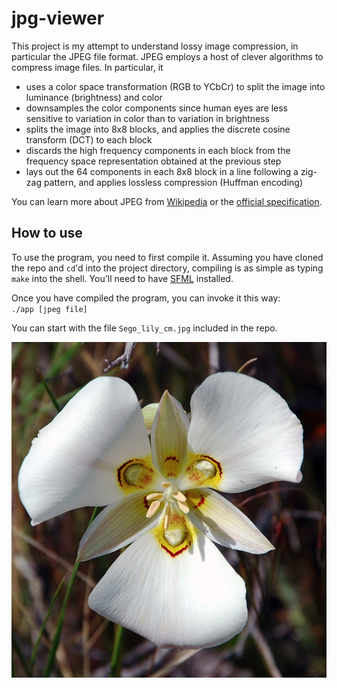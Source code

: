 # jpg-viewer

This project is my attempt to understand lossy image compression, in particular the JPEG file format. JPEG employs
a host of clever algorithms to compress image files. In particular, it

- uses a color space transformation (RGB to YCbCr) to split the image into luminance (brightness) and color
- downsamples the color components since human eyes are less sensitive to variation in color than to variation in brightness
- splits the image into 8x8 blocks, and applies the discrete cosine transform (DCT) to each block
- discards the high frequency components in each block from the frequency space representation obtained at the previous step
- lays out the 64 components in each 8x8 block in a line following a zig-zag pattern, and applies lossless compression
(Huffman encoding)

You can learn more about JPEG from [Wikipedia](https://en.wikipedia.org/wiki/JPEG) or the [official specification](https://www.w3.org/Graphics/JPEG/itu-t81.pdf).

## How to use
To use the program, you need to first compile it. Assuming you have cloned the repo and `cd`'d into the project
directory, compiling is as simple as typing `make` into the shell. You'll need to have [SFML](https://www.sfml-dev.org/)
installed.

Once you have compiled the program, you can invoke it this way:  
`./app [jpeg file]`

You can start with the file `Sego_lily_cm.jpg` included in the repo.

![Sego lily](Sego_lily_cm.jpg)
